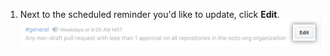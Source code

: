 1. Next to the scheduled reminder you'd like to update, click **Edit**.
![Edit existing scheduled reminder](/assets/images/help/settings/scheduled-reminders-edit-existing.png)
